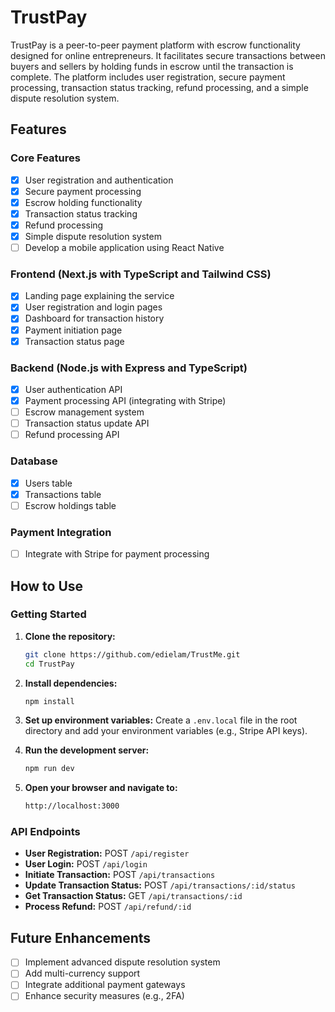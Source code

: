 # TrustPay

TrustPay is a peer-to-peer payment platform with escrow functionality designed for online entrepreneurs. It facilitates secure transactions between buyers and sellers by holding funds in escrow until the transaction is complete. The platform includes user registration, secure payment processing, transaction status tracking, refund processing, and a simple dispute resolution system.

## Features

### Core Features

- [x] User registration and authentication
- [x] Secure payment processing
- [x] Escrow holding functionality
- [x] Transaction status tracking
- [x] Refund processing
- [x] Simple dispute resolution system
- [ ] Develop a mobile application using React Native

### Frontend (Next.js with TypeScript and Tailwind CSS)

- [x] Landing page explaining the service
- [x] User registration and login pages
- [x] Dashboard for transaction history
- [x] Payment initiation page
- [x] Transaction status page

### Backend (Node.js with Express and TypeScript)

- [x] User authentication API
- [x] Payment processing API (integrating with Stripe)
- [ ] Escrow management system
- [ ] Transaction status update API
- [ ] Refund processing API

### Database 

- [x] Users table
- [x] Transactions table
- [ ] Escrow holdings table

### Payment Integration

- [ ] Integrate with Stripe for payment processing


## How to Use

### Getting Started

1. **Clone the repository:**
   ```sh
   git clone https://github.com/edielam/TrustMe.git
   cd TrustPay

2. **Install dependencies:**
   ```sh
   npm install
   ```

3. **Set up environment variables:**
   Create a `.env.local` file in the root directory and add your environment variables (e.g., Stripe API keys).

4. **Run the development server:**
   ```sh
   npm run dev
   ```

5. **Open your browser and navigate to:**
   ```sh
   http://localhost:3000
   ```

### API Endpoints

- **User Registration:** POST `/api/register`
- **User Login:** POST `/api/login`
- **Initiate Transaction:** POST `/api/transactions`
- **Update Transaction Status:** POST `/api/transactions/:id/status`
- **Get Transaction Status:** GET `/api/transactions/:id`
- **Process Refund:** POST `/api/refund/:id`

## Future Enhancements

- [ ] Implement advanced dispute resolution system
- [ ] Add multi-currency support
- [ ] Integrate additional payment gateways
- [ ] Enhance security measures (e.g., 2FA)
